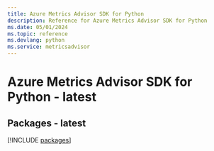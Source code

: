 ```yaml
---
title: Azure Metrics Advisor SDK for Python
description: Reference for Azure Metrics Advisor SDK for Python
ms.date: 05/01/2024
ms.topic: reference
ms.devlang: python
ms.service: metricsadvisor
---
```

# Azure Metrics Advisor SDK for Python - latest
## Packages - latest
[!INCLUDE [packages](metrics-advisor-index.md)]